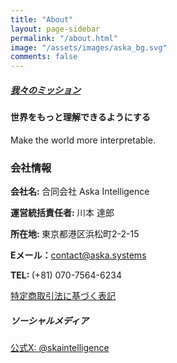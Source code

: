 ```yaml
---
title: "About"
layout: page-sidebar
permalink: "/about.html"
image: "/assets/images/aska_bg.svg"
comments: false
---
```


<h5 class="mb-4">
	<u>我々のミッション</u>
</h5>
<h4>
	世界をもっと理解できるようにする <br />
	<!-- 世の中の不確定な情報を整理し、人々が解釈できるようにする -->
	<!-- 人々の知恵を統合し、社会と産業に価値を創出する -->
</h4>

<p>
	Make the world more interpretable. 
</p>


<h3 class="mt-6 mb-3">会社情報</h3>

<p><strong>会社名: </strong>合同会社 Aska Intelligence</p>
<p><strong>運営統括責任者: </strong>川本 達郎</p>
<p><strong>所在地: </strong>東京都港区浜松町2-2-15</p>
<p><strong>Eメール：</strong><a href="mailto:contact@aska.systems">contact@aska.systems</a></p>
<p><strong>TEL: </strong>(+81) 070-7564-6234</p>

<p><a href="https://aska.systems/commerce-disclosure/ja/">特定商取引法に基づく表記</a></p>

<h5 class="mt-5 mb-3">ソーシャルメディア</h5>
<a href="https://twitter.com/skaintelligence">公式X: @skaintelligence</a>


